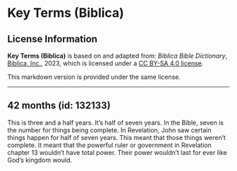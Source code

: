 # Key Terms (Biblica)

## License Information

**Key Terms (Biblica)** is based on and adapted from: _Biblica Bible Dictionary_, [Biblica, Inc.](https://www.biblica.com/), 2023, which is licensed under a [CC BY-SA 4.0 license](https://creativecommons.org/licenses/by-sa/4.0/legalcode.en).

This markdown version is provided under the same license.



--------------------------------

## 42 months (id: 132133)

This is three and a half years. It’s half of seven years. In the Bible, seven is the number for things being complete. In Revelation, John saw certain things happen for half of seven years. This meant that those things weren’t complete. It meant that the powerful ruler or government in Revelation chapter 13 wouldn’t have total power. Their power wouldn’t last for ever like God’s kingdom would.


